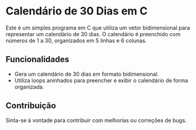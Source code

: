 # Calendário de 30 Dias em C

Este é um simples programa em C que utiliza um vetor bidimensional para representar um calendário de 30 dias. O calendário é preenchido com números de 1 a 30, organizados em 5 linhas e 6 colunas.

## Funcionalidades

- Gera um calendário de 30 dias em formato bidimensional.
- Utiliza loops aninhados para preencher e exibir o calendário de forma organizada.

## Contribuição

Sinta-se à vontade para contribuir com melhorias ou correções de bugs.
